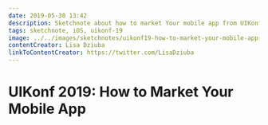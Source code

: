 ```yaml
---
date: 2019-05-30 13:42
description: Sketchnote about how to market Your mobile app from UIKonf 2019
tags: sketchnote, iOS, uikonf-19
image: ../../images/sketchnotes/uikonf19-how-to-market-your-mobile-app-small.jpg
contentCreator: Lisa Dziuba
linkToContentCreator: https://twitter.com/LisaDziuba
---
```


# UIKonf 2019: How to Market Your Mobile App
